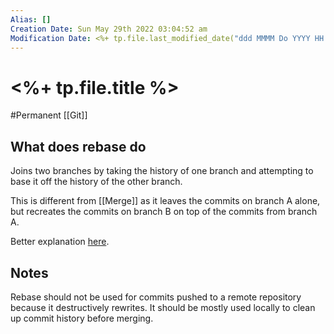 ```yaml
---
Alias: []
Creation Date: Sun May 29th 2022 03:04:52 am 
Modification Date: <%+ tp.file.last_modified_date("ddd MMMM Do YYYY HH:mm:ss a") %>
---
```

# <%+ tp.file.title %>
#Permanent [[Git]]

## What does rebase do
Joins two branches by taking the history of one branch and attempting to base it off the history of the other branch.

This is different from [[Merge]] as it leaves the commits on branch A alone, but recreates the commits on branch B on top of the commits from branch A.

Better explanation [here](https://youtu.be/Uszj_k0DGsg?t=2223).

## Notes
Rebase should not be used for commits pushed to a remote repository because it destructively rewrites. It should be mostly used locally to clean up commit history before merging.